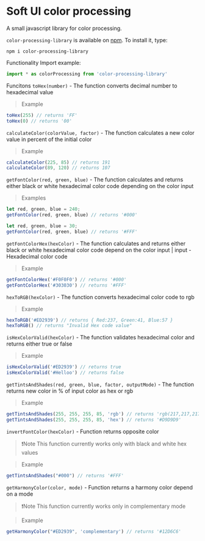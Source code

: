 # Soft UI color processing
A small javascript library for color processing. 

`color-processing-library` is available on [npm](https://www.npmjs.com/package/color-processing-library). To install it, type:

    npm i color-processing-library
    
Functionality
Import example: 
```javascript
import * as colorProcessing from 'color-processing-library'  
```
Funcitons
`toHex(number)` - The function converts decimal number to hexadecimal value
>Example
```javascript
toHex(255) // returns 'FF' 
toHex(0) // returns '00'
```
`calculateColor(colorValue, factor)` - The function calculates a new color value in percent of the initial color
>Example
```javascript
calculateColor(225, 85) // returns 191
calculateColor(89, 120) // returns 107
```
`getFontColor(red, green, blue)` - The function calculates and returns either black or white hexadecimal color code depending on the color input
>Examples
```javascript
let red, green, blue = 240;
getFontColor(red, green, blue) // returns '#000'
```
```javascript
let red, green, blue = 30;
getFontColor(red, green, blue) // returns '#FFF'
```
`getFontColorHex(hexColor)` - The function calculates and returns either black or white hexadecimal color code depend on the color input | input - Hexadecimal color code
>Example
```javascript
getFontColorHex('#F0F0F0') // returns '#000'
getFontColorHex('#303030') // returns '#FFF'
```
`hexToRGB(hexColor)` - The function converts hexadecimal color code to rgb
>Example
```javascript
hexToRGB('#ED2939') // returns { Red:237, Green:41, Blue:57 }
hexToRGB() // returns "Invalid Hex code value"
```
`isHexColorValid(hexColor)` - The function validates hexadecimal color and returns either true or false
>Example
```javascript
isHexColorValid('#ED2939') // returns true
isHexColorValid('#Helloo') // returns false
```
`getTintsAndShades(red, green, blue, factor, outputMode)` - The function returns new color in % of input color as hex or rgb
>Example
```javascript
getTintsAndShades(255, 255, 255, 85, 'rgb') // returns 'rgb(217,217,217)'
getTintsAndShades(255, 255, 255, 85, 'hex') // returns '#D9D9D9'

```
`invertFontColor(hexColor)` - Function returns opposite color
> ❗️Note This function currently works only with black and white hex values 

>Example
```javascript
getTintsAndShades("#000") // returns '#FFF'
```
`getHarmonyColor(color, mode)` - Function returns a harmony color depend on a mode
> ❗️Note This function currently works only in complementary mode

>Example
```javascript
getHarmonyColor("#ED2939", 'complementary') // returns '#12D6C6'
```
